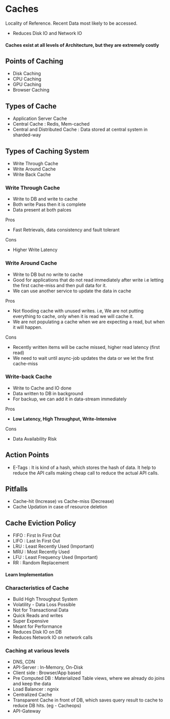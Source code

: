# Caches
Locality of Reference. Recent Data most likely to be  accessed.

- Reduces Disk IO and Network IO
#### Caches exist at all levels of Architecture, but they are extremely costly

## Points of Caching
- Disk Caching
- CPU Caching
- GPU Caching
- Browser Caching 

## Types of Cache
- Application Server Cache
- Central Cache : Redis, Mem-cached
- Central and Distributed Cache : Data stored at central system in sharded-way

## Types of Caching System
- Write Through Cache
- Write Around Cache
- Write Back Cache

### Write Through Cache
- Write to DB and write to cache
- Both write Pass then it is complete
- Data present at both palces

Pros
- Fast Retrievals, data consistency and fault tolerant

Cons
- Higher Write Latency

### Write Around Cache
- Write to DB but no write to cache
- Good for applications that do not read immediately after write i.e letting the
first cache-miss and then pull data for it.
- We can use another service to update the data in cache

Pros
- Not flooding cache with unused writes. i.e, We are not putting everything to cache, 
only when it is read we will cache it.
- We are not populating a cache when we are expecting a read, but when it will happen.

Cons
- Recently written items will be cache missed, higher read latency (first read)
- We need to wait until async-job updates the data or we let the first cache-miss

### Write-back Cache
- Write to Cache and IO done
- Data written to DB in background
- For backup, we can add it in data-stream immediately


Pros
- **Low Latency, High Throughput, Write-Intensive**

Cons
- Data Availability Risk 

## Action Points
- E-Tags : It is kind of a hash, which stores the hash of data. It help to
reduce the API calls making cheap call to reduce the actual API calls. 

## Pitfalls
- Cache-hit (Increase) vs Cache-miss (Decrease)
- Cache Updation in case of resource deletion

## Cache Eviction Policy
- FIFO : First In First Out
- LIFO : Last In First Out
- LRU : Least Recently Used (Important)
- MRU : Most Recently Used
- LFU : Least Frequency Used (Important)
- RR : Random Replacement
#### Learn Implementation 

### Characteristics of Cache
- Build High Throughput System
- Volatility - Data Loss Possible
- Not for Transactional Data
- Quick Reads and writes
- Super Expensive
- Meant for Performance
- Reduces Disk IO on DB
- Reduces Network IO on network calls 

### Caching at various levels
- DNS, CDN
- API-Server : In-Memory, On-Disk
- Client side : Browser/App based
- Pre Computed DB : Materialized Table views, where we already do joins and keep the data
- Load Balancer : ngnix
- Centralized Cache
- Transparent Cache in front of DB, which saves query result to cache to reduce DB hits. (eg - Cacheops)
- API-Gateway

